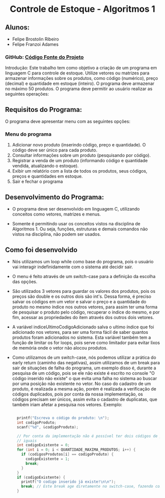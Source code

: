 <h1 align="center"> Controle de Estoque - Algoritmos 1 </h1> 

## Alunos: 
 - Felipe Brostolin Ribeiro 
 - Felipe Franzoi Adames

### GitHub: [Código Fonte do Projeto](https://github.com/Ferps53/controle_estoque_c)

Introdução:
Este trabalho tem como objetivo a criação de um programa em linguagem C
para controle de estoque. Utilize vetores ou matrizes para armazenar
informações sobre os produtos, como código (numérico), preço (decimal) e
quantidade em estoque (inteiro). O programa deve armazenar no máximo 50
produtos. O programa deve permitir ao usuário realizar as seguintes
operações:

## Requisitos do Programa:

O programa deve apresentar menu com as seguintes opções:

### Menu do programa

1) Adicionar novo produto (inserindo código, preço e quantidade).
O código deve ser único para cada produto.
2) Consultar informações sobre um produto (pesquisando por
código).
3) Registrar a venda de um produto (informando código e
quantidade vendida, atualizando o estoque).
4) Exibir um relatório com a lista de todos os produtos, seus
códigos, preços e quantidades em estoque.
5) Sair e fechar o programa

## Desenvolvimento do Programa:

- O programa deve ser desenvolvido em linguagem C, utilizando
conceitos como vetores, matrizes e menus.

- Somente é permitindo usar os conceitos vistos na disciplina de
Algoritmos 1. Ou seja, funções, estruturas e demais comandos não
vistos na disciplina, não podem ser usados.

## Como foi desenvolvido
- Nós utilizamos um loop while como base do programa, pois o usuário vai interagir indefinidamente com o sistema até decidir sair.

- O menu é feito através de um switch-case para a definição da escolha das opções.

- São utilizados 3 vetores para guardar os valores dos produtos, pois os preços são double e os outros dois são int's. Dessa forma, é preciso salvar os códigos em um vetor e salvar o preço e a quantidade do produto no mesmo índice nos outros vetores, para assim ter uma forma de pesquisar o produto pelo código, recuperar o índice do mesmo, e por fim, acessar as propriedades do item através dos outros dois vetores.

- A variável indiceUltimoCodigoAdicionado salva o ultimo índice que foi adicionado nos vetores, para ser uma forma fácil de saber quantos produtos foram adicionados no sistema. Esta variável também tem a função de limitar os for loops, pois serve como limitador para evitar lixos de memória onde o vetor não alocou produtos.

- Como utilizamos de um switch-case, nós podemos utilizar a prática do early return (caminho das negativas), assim utilizamos de um break para sair de situações de falha do programa, um exemplo disso é, durante a pesquisa de um código, pois se ele não existe é escrito no console "O código inserido não existe" o que evita uma falha no sistema ao buscar por uma posição não existente no vetor. No caso do cadastro de um produto, é realizada a mesma ação, porém é realizada a verificação de códigos duplicados, pois por conta da nossa implementação, os códigos precisam ser únicos, assim evita o cadastro de duplicatas, que também iriam afetar a pesquisa nos vetores. Exemplo: 
    ~~~C

      printf("Escreva o código do produto: \n");
      int codigoProduto;
      scanf("%d", &codigoProduto);

      // Por conta da implementação não é possível ter dois códigos de produto
      // iguais
      int codigoExistente = 0;
      for (int i = 0; i < QUANTIDADE_MAXIMA_PRODUTOS; i++) {
        if (codigosProdutos[i] == codigoProduto) {
          codigoExistente = 1;
          break;
        }
      }
      if (codigoExistente) {
        printf("O codigo inserido já existe!\n\n");
        break; // Este break age diretamente no switch-case, fazendo com que saia da funcionalidade de cadastro
      }
    ~~~

